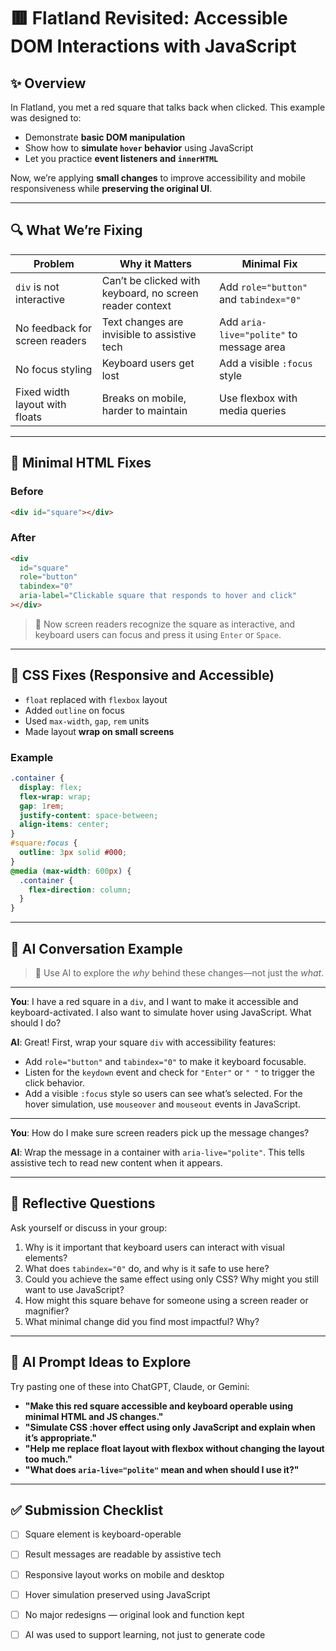 # 🟥 Flatland Revisited: Accessible DOM Interactions with JavaScript

## ✨ Overview

In Flatland, you met a red square that talks back when clicked. This example was designed to:

* Demonstrate **basic DOM manipulation**
* Show how to **simulate `hover` behavior** using JavaScript
* Let you practice **event listeners and `innerHTML`**

Now, we’re applying **small changes** to improve accessibility and mobile responsiveness while **preserving the original UI**.

---

## 🔍 What We’re Fixing

| Problem                        | Why it Matters                                           | Minimal Fix                              |
| ------------------------------ | -------------------------------------------------------- | ---------------------------------------- |
| `div` is not interactive       | Can’t be clicked with keyboard, no screen reader context | Add `role="button"` and `tabindex="0"`   |
| No feedback for screen readers | Text changes are invisible to assistive tech             | Add `aria-live="polite"` to message area |
| No focus styling               | Keyboard users get lost                                  | Add a visible `:focus` style             |
| Fixed width layout with floats | Breaks on mobile, harder to maintain                     | Use flexbox with media queries           |

---

## 🧪 Minimal HTML Fixes

### Before

```html
<div id="square"></div>
```

### After

```html
<div
  id="square"
  role="button"
  tabindex="0"
  aria-label="Clickable square that responds to hover and click"
></div>
```

> 🎯 Now screen readers recognize the square as interactive, and keyboard users can focus and press it using `Enter` or `Space`.

---

## 🎨 CSS Fixes (Responsive and Accessible)

* `float` replaced with `flexbox` layout
* Added `outline` on focus
* Used `max-width`, `gap`, `rem` units
* Made layout **wrap on small screens**

### Example

```css
.container {
  display: flex;
  flex-wrap: wrap;
  gap: 1rem;
  justify-content: space-between;
  align-items: center;
}
#square:focus {
  outline: 3px solid #000;
}
@media (max-width: 600px) {
  .container {
    flex-direction: column;
  }
}
```

---

## 🧠 AI Conversation Example

> 🤖 Use AI to explore the *why* behind these changes—not just the *what*.

---

**You**:
I have a red square in a `div`, and I want to make it accessible and keyboard-activated. I also want to simulate hover using JavaScript. What should I do?

**AI**:
Great! First, wrap your square `div` with accessibility features:

* Add `role="button"` and `tabindex="0"` to make it keyboard focusable.
* Listen for the `keydown` event and check for `"Enter"` or `" "` to trigger the click behavior.
* Add a visible `:focus` style so users can see what’s selected.
  For the hover simulation, use `mouseover` and `mouseout` events in JavaScript.

---

**You**:
How do I make sure screen readers pick up the message changes?

**AI**:
Wrap the message in a container with `aria-live="polite"`. This tells assistive tech to read new content when it appears.

---

## 🤔 Reflective Questions

Ask yourself or discuss in your group:

1. Why is it important that keyboard users can interact with visual elements?
2. What does `tabindex="0"` do, and why is it safe to use here?
3. Could you achieve the same effect using only CSS? Why might you still want to use JavaScript?
4. How might this square behave for someone using a screen reader or magnifier?
5. What minimal change did you find most impactful? Why?

---

## 🤖 AI Prompt Ideas to Explore

Try pasting one of these into ChatGPT, Claude, or Gemini:

* **"Make this red square accessible and keyboard operable using minimal HTML and JS changes."**
* **"Simulate CSS \:hover effect using only JavaScript and explain when it’s appropriate."**
* **"Help me replace float layout with flexbox without changing the layout too much."**
* **"What does `aria-live="polite"` mean and when should I use it?"**

---

## ✅ Submission Checklist

* [ ] Square element is keyboard-operable
* [ ] Result messages are readable by assistive tech
* [ ] Responsive layout works on mobile and desktop
* [ ] Hover simulation preserved using JavaScript
* [ ] No major redesigns — original look and function kept
* [ ] AI was used to support learning, not just to generate code

